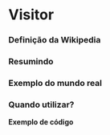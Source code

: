 # Visitor

### Definição da Wikipedia

### Resumindo

### Exemplo do mundo real

### Quando utilizar?

**Exemplo de código**